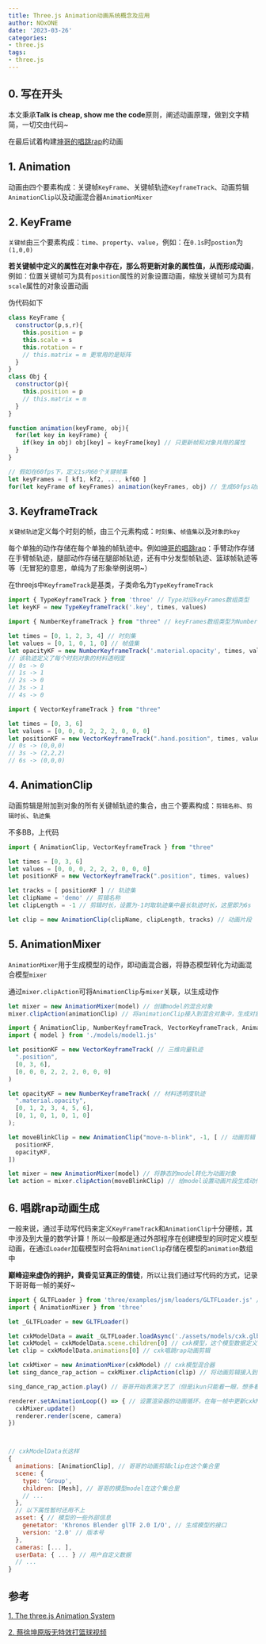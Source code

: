 ```yaml
--- 
title: Three.js Animation动画系统概念及应用
author: NOxONE
date: '2023-03-26'
categories:
- three.js
tags:
- three.js
---
```


## 0. 写在开头
本文秉承**Talk is cheap, show me the code**原则，阐述动画原理，做到文字精简，一切交由代码~

在最后试着构建[坤哥的唱跳rap](https://www.bilibili.com/video/BV15b41157i4)的动画
## 1. Animation
动画由四个要素构成：关键帧`KeyFrame`、关键帧轨迹`KeyframeTrack`、动画剪辑`AnimationClip`以及动画混合器`AnimationMixer`

## 2. KeyFrame
`关键帧`由三个要素构成：`time`、`property`、`value`，例如：在`0.1s`时`postion`为`(1,0,0)`

**若关键帧中定义的属性在对象中存在，那么将更新对象的属性值，从而形成动画**，例如：位置关键帧可为具有`position`属性的对象设置动画，缩放关键帧可为具有`scale`属性的对象设置动画

伪代码如下
```js
class KeyFrame {
  constructor(p,s,r){
    this.position = p
    this.scale = s
    this.rotation = r
    // this.matrix = m 更常用的是矩阵
  }
}
class Obj {
  constructor(p){
    this.position = p
    // this.matrix = m
  }
}

function animation(keyFrame, obj){
  for(let key in keyFrame) {
    if(key in obj) obj[key] = keyFrame[key] // 只更新帧和对象共用的属性
  }  
}

// 假如在60fps下，定义1s内60个关键帧集
let keyFrames = [ kf1, kf2, ..., kf60 ]
for(let keyFrame of keyFrames) animation(keyFrames, obj) // 生成60fps动画
```
## 3. KeyframeTrack
`关键帧轨迹`定义每个时刻的帧，由三个元素构成：`时刻集`、`帧值集`以及`对象的key`

每个单独的动作存储在每个单独的帧轨迹中。例如[坤哥的唱跳rap](https://www.bilibili.com/video/BV15b41157i4)：手臂动作存储在手臂帧轨迹，腿部动作存储在腿部帧轨迹，还有中分发型帧轨迹、篮球帧轨迹等等（无冒犯的意思，单纯为了形象举例说明~）

在threejs中`KeyframeTrack`是基类，子类命名为`TypeKeyframeTrack`
```js
import { TypeKeyframeTrack } from 'three' // Type对应keyFrames数组类型
let keyKF = new TypeKeyframeTrack('.key', times, values)
```
```js
import { NumberKeyframeTrack } from "three" // keyFrames数组类型为Number

let times = [0, 1, 2, 3, 4] // 时刻集
let values = [0, 1, 0, 1, 0] // 帧值集
let opacityKF = new NumberKeyframeTrack('.material.opacity', times, values) // 帧轨迹
// 该轨迹定义了每个时刻对象的材料透明度
// 0s -> 0
// 1s -> 1
// 2s -> 0
// 3s -> 1
// 4s -> 0
```
```js
import { VectorKeyframeTrack } from "three"

let times = [0, 3, 6]
let values = [0, 0, 0, 2, 2, 2, 0, 0, 0]
let positionKF = new VectorKeyframeTrack(".hand.position", times, values)
// 0s -> (0,0,0)
// 3s -> (2,2,2)
// 6s -> (0,0,0)
```
## 4. AnimationClip
动画剪辑是附加到对象的所有关键帧轨迹的集合，由三个要素构成：`剪辑名称`、`剪辑时长`、`轨迹集`

不多BB，上代码
```js
import { AnimationClip, VectorKeyframeTrack } from "three"

let times = [0, 3, 6]
let values = [0, 0, 0, 2, 2, 2, 0, 0, 0]
let positionKF = new VectorKeyframeTrack(".position", times, values)

let tracks = [ positionKF ] // 轨迹集
let clipName = 'demo' // 剪辑名称
let clipLength = -1 // 剪辑时长，设置为-1时取轨迹集中最长轨迹时长，这里即为6s

let clip = new AnimationClip(clipName, clipLength, tracks) // 动画片段
```
## 5. AnimationMixer
`AnimationMixer`用于生成模型的动作，即动画混合器，将静态模型转化为动画混合模型`mixer`

通过`mixer.clipAction`可将`AnimationClip`与`mixer`关联，以生成动作
```js
let mixer = new AnimationMixer(model) // 创建model的混合对象
mixer.clipAction(animationClip) // 将animationClip接入到混合对象中，生成对象的动作
```
```js
import { AnimationClip, NumberKeyframeTrack, VectorKeyframeTrack, AnimationMixer } from "three"
import { model } from './models/model1.js'

let positionKF = new VectorKeyframeTrack( // 三维向量轨迹
  ".position",
  [0, 3, 6],
  [0, 0, 0, 2, 2, 2, 0, 0, 0]
)

let opacityKF = new NumberKeyframeTrack( // 材料透明度轨迹
  ".material.opacity",
  [0, 1, 2, 3, 4, 5, 6],
  [0, 1, 0, 1, 0, 1, 0]
);

let moveBlinkClip = new AnimationClip("move-n-blink", -1, [ // 动画剪辑
  positionKF,
  opacityKF,
])

let mixer = new AnimationMixer(model) // 将静态的model转化为动画对象
let action = mixer.clipAction(moveBlinkClip) // 给model设置动画片段生成动作
```
## 6. 唱跳rap动画生成
一般来说，通过手动写代码来定义`KeyFrameTrack`和`AnimationClip`十分硬核，其中涉及到大量的数学计算！所以一般都是通过外部程序在创建模型的同时定义模型动画，在通过`Loader`加载模型时会将`AnimationClip`存储在模型的`animation`数组中

**巅峰迎来虚伪的拥护，黄昏见证真正的信徒**，所以让我们通过写代码的方式，记录下哥哥每一帧的美好~
```js
import { GLTFLoader } from 'three/examples/jsm/loaders/GLTFLoader.js' // webGL Transform Format Loader
import { AnimationMixer } from 'three'

let _GLTFLoader = new GLTFLoader()

let cxkModelData = await _GLTFLoader.loadAsync('./assets/models/cxk.glb') // cxk模型数据，具体内容参考最底部
let cxkModel = cxkModelData.scene.children[0] // cxk模型，这个模型数据定义的scene只有一个child，所以取scene.children[0]即可
let clip = cxkModelData.animations[0] // cxk唱跳rap动画剪辑

let cxkMixer = new AnimationMixer(cxkModel) // cxk模型混合器
let sing_dance_rap_action = cxkMixer.clipAction(clip) // 将动画剪辑接入到混合器中，以生成唱跳rap动作

sing_dance_rap_action.play() // 哥哥开始表演才艺了（但是ikun只能看一眼，想多看几眼需要在渲染器的动画循环每一帧中实时更新cxkMixer）

renderer.setAnimationLoop(() => { // 设置渲染器的动画循环，在每一帧中更新cxkMixer
  cxkMixer.update()
  renderer.render(scene, camera)
})



// cxkModelData长这样
{
  animations: [AnimationClip], // 哥哥的动画剪辑clip在这个集合里
  scene: {
    type: 'Group',
    children: [Mesh], // 哥哥的模型model在这个集合里
    // ...
  },
  // 以下属性暂时还用不上
  asset: { // 模型的一些外部信息
    genetator: 'Khronos Blender glTF 2.0 I/O', // 生成模型的接口
    version: '2.0' // 版本号
  },
  cameras: [... ], 
  userData: { ... } // 用户自定义数据
  // ...
}
```

## 参考
[1. The three.js Animation System](https://discoverthreejs.com/book/first-steps/animation-system)

[2. 蔡徐坤原版无特效打篮球视频](https://www.bilibili.com/video/BV15b41157i4)